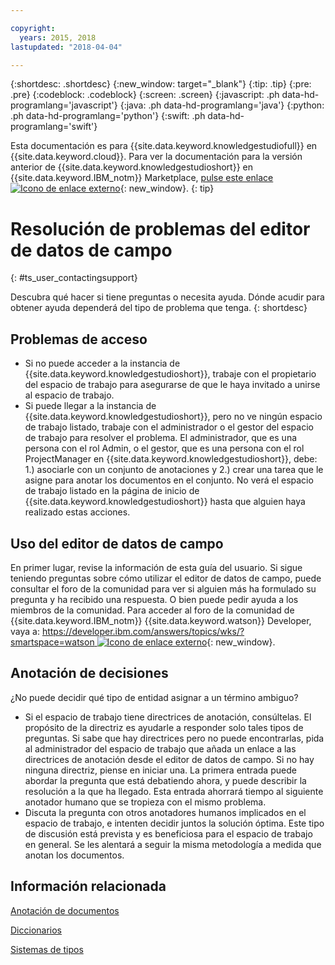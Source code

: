```yaml
---

copyright:
  years: 2015, 2018
lastupdated: "2018-04-04"

---
```


{:shortdesc: .shortdesc}
{:new_window: target="_blank"}
{:tip: .tip}
{:pre: .pre}
{:codeblock: .codeblock}
{:screen: .screen}
{:javascript: .ph data-hd-programlang='javascript'}
{:java: .ph data-hd-programlang='java'}
{:python: .ph data-hd-programlang='python'}
{:swift: .ph data-hd-programlang='swift'}

Esta documentación es para {{site.data.keyword.knowledgestudiofull}} en {{site.data.keyword.cloud}}. Para ver la documentación para la versión anterior de {{site.data.keyword.knowledgestudioshort}} en {{site.data.keyword.IBM_notm}} Marketplace, [pulse este enlace ![Icono de enlace externo](../../icons/launch-glyph.svg "Icono de enlace externo")](https://console.bluemix.net/docs/services/knowledge-studio/user-guide-help.html){: new_window}.
{: tip}

# Resolución de problemas del editor de datos de campo
{: #ts_user_contactingsupport}

Descubra qué hacer si tiene preguntas o necesita ayuda. Dónde acudir para obtener ayuda dependerá del tipo de problema que tenga.
{: shortdesc}

## Problemas de acceso

- Si no puede acceder a la instancia de {{site.data.keyword.knowledgestudioshort}}, trabaje con el propietario del espacio de trabajo para asegurarse de que le haya invitado a unirse al espacio de trabajo.
- Si puede llegar a la instancia de {{site.data.keyword.knowledgestudioshort}}, pero no ve ningún espacio de trabajo listado, trabaje con el administrador o el gestor del espacio de trabajo para resolver el problema. El administrador, que es una persona con el rol Admin, o el gestor, que es una persona con el rol ProjectManager en {{site.data.keyword.knowledgestudioshort}}, debe: 1.) asociarle con un conjunto de anotaciones y 2.) crear una tarea que le asigne para anotar los documentos en el conjunto. No verá el espacio de trabajo listado en la página de inicio de {{site.data.keyword.knowledgestudioshort}} hasta que alguien haya realizado estas acciones.

## Uso del editor de datos de campo

En primer lugar, revise la información de esta guía del usuario. Si sigue teniendo preguntas sobre cómo utilizar el editor de datos de campo, puede consultar el foro de la comunidad para ver si alguien más ha formulado su pregunta y ha recibido una respuesta. O bien puede pedir ayuda a los miembros de la comunidad. Para acceder al foro de la comunidad de {{site.data.keyword.IBM_notm}} {{site.data.keyword.watson}} Developer, vaya a: [https://developer.ibm.com/answers/topics/wks/?smartspace=watson ![Icono de enlace externo](../../icons/launch-glyph.svg "Icono de enlace externo")](https://developer.ibm.com/answers/topics/wks/?smartspace=watson){: new_window}.

## Anotación de decisiones

¿No puede decidir qué tipo de entidad asignar a un término ambiguo?

- Si el espacio de trabajo tiene directrices de anotación, consúltelas. El propósito de la directriz es ayudarle a responder solo tales tipos de preguntas. Si sabe que hay directrices pero no puede encontrarlas, pida al administrador del espacio de trabajo que añada un enlace a las directrices de anotación desde el editor de datos de campo. Si no hay ninguna directriz, piense en iniciar una. La primera entrada puede abordar la pregunta que está debatiendo ahora, y puede describir la resolución a la que ha llegado. Esta entrada ahorrará tiempo al siguiente anotador humano que se tropieza con el mismo problema.
- Discuta la pregunta con otros anotadores humanos implicados en el espacio de trabajo, e intenten decidir juntos la solución óptima. Este tipo de discusión está prevista y es beneficiosa para el espacio de trabajo en general. Se les alentará a seguir la misma metodología a medida que anotan los documentos.

## Información relacionada

[Anotación de documentos](/docs/services/watson-knowledge-studio/user-guide.html)

[Diccionarios](/docs/services/watson-knowledge-studio/dictionaries.html)

[Sistemas de tipos](/docs/services/watson-knowledge-studio/typesystem.html)
